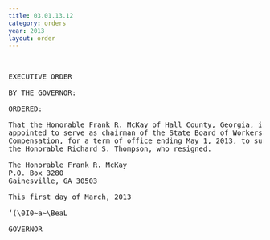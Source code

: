 ```yaml
---
title: 03.01.13.12
category: orders
year: 2013
layout: order
---
```


<pre> 

EXECUTIVE ORDER

BY THE GOVERNOR:

ORDERED:

That the Honorable Frank R. McKay of Hall County, Georgia, is
appointed to serve as chairman of the State Board of Workers’
Compensation, for a term of office ending May 1, 2013, to succeed
the Honorable Richard S. Thompson, who resigned.

The Honorable Frank R. McKay
P.O. Box 3280
Gainesville, GA 30503

This first day of March, 2013

‘(\0I0~a~\BeaL

GOVERNOR

</pre>
